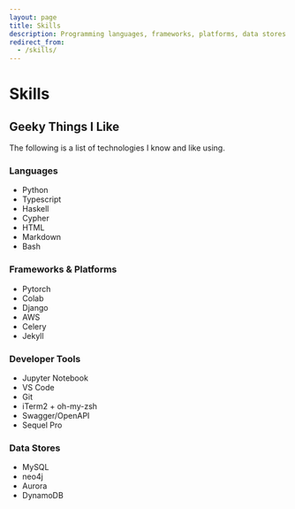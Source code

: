 ```yaml
---
layout: page
title: Skills
description: Programming languages, frameworks, platforms, data stores and tools I know.
redirect_from:
  - /skills/
---
```

# Skills

## Geeky Things I Like

The following is a list of technologies I know and like using.

### Languages
- Python
- Typescript
- Haskell
- Cypher
- HTML
- Markdown
- Bash

### Frameworks & Platforms
- Pytorch
- Colab
- Django
- AWS
- Celery
- Jekyll


### Developer Tools
- Jupyter Notebook
- VS Code
- Git
- iTerm2 + oh-my-zsh
- Swagger/OpenAPI
- Sequel Pro

### Data Stores
- MySQL
- neo4j
- Aurora
- DynamoDB
